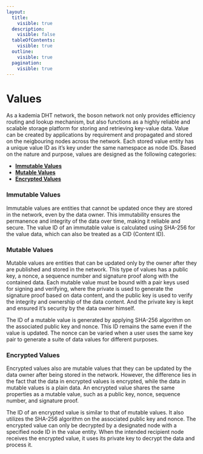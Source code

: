 ```yaml
---
layout:
  title:
    visible: true
  description:
    visible: false
  tableOfContents:
    visible: true
  outline:
    visible: true
  pagination:
    visible: true
---
```


# Values

As a kademia DHT network, the boson network not only provides efficiency routing and lookup mechanism, but also functions as a highly reliable and scalable storage platform for storing and retrieving key-value data. Value can be created by applications by requirement and propagated and stored on the neigbouring nodes across the network. Each stored value entity has a unique value ID as it’s key under the same namespace as node IDs. Based on the nature and purpose, values are designed as the following categories:

* [**Immutable Values**](values.md#immutable-values)
* [**Mutable Values**](values.md#mutable-values)
* [**Encrypted Values**](values.md#encrypted-values)

### Immutable Values

Immutable values are entities that cannot be updated once they are stored in the network, even by the data owner. This immutability ensures the permanence and integrity of the data over time, making it reliable and secure. The value ID of an immutable value is calculated using SHA-256 for the value data, which can also be treated as a CID (Content ID).

### Mutable Values

Mutable values are entities that can be updated only by the owner after they are published and stored in the network. This type of values has a public key, a nonce, a sequence number and signature proof along with the contained data. Each mutable value must be bound with a pair keys used for signing and verifying, where the private is used to generate the signature proof based on data content, and the public key is used to verify the integrity and ownership of the data content. And the private key is kept and ensured it’s security by the data owner himself.

The ID of a mutable value is generated by applying SHA-256 algorithm on the associated public key and nonce. This ID remains the same even if the value is updated. The nonce can be varied when a user uses the same key pair to generate a suite of data values for different purposes.

### Encrypted Values

Encrypted values also are mutable values that they can be updated by the data owner after being stored in the network. However, the difference lies in the fact that the data in encrypted values is encrypted, while the data in mutable values is a plain data. An encrypted value shares the same properties as a mutable value, such as a public key, nonce, sequence number, and signature proof.

The ID of an encrypted value is similar to that of mutable values. It also utilizes the SHA-256 algorithm on the associated public key and nonce. The encrypted value can only be decrypted by a designated node with a specified node ID in the value entity. When the intended recipient node receives the encrypted value, it uses its private key to decrypt the data and process it.
